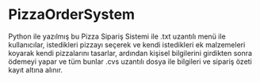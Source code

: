 # PizzaOrderSystem
Python ile yazılmış bu Pizza Sipariş Sistemi ile .txt uzantılı menü ile kullanıcılar, istedikleri pizzayı seçerek ve kendi istedikleri ek malzemeleri koyarak kendi pizzalarını tasarlar, ardından kişisel bilgilerini girdikten sonra ödemeyi yapar ve tüm bunlar .cvs uzantılı dosya ile  bilgileri ve sipariş özeti kayıt altına alınır.
